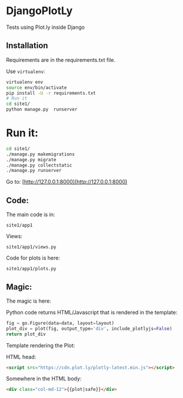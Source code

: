 # DjangoPlotLy

Tests using Plot.ly inside Django

## Installation

Requirements are in the requirements.txt file.

Use `virtualenv`:

```bash
virtualenv env
source env/bin/activate
pip install -U -r requirements.txt
# Run it
cd site1/
python manage.py  runserver
```

# Run it:

```bash
cd site1/
./manage.py makemigrations
./manage.py migrate
./manage.py collectstatic
./manage.py runserver
```

Go to:
[http://127.0.0.1:8000](http://127.0.0.1:8000)


## Code:

The main code is in:
```
site1/app1
```

Views:
```
site1/app1/views.py
```

Code for plots is here:
```
site1/app1/plots.py
```

## Magic:

The magic is here:

Python code returns HTML/Javascript that is rendered in the template:

```python
fig = go.Figure(data=data, layout=layout)
plot_div = plot(fig, output_type='div', include_plotlyjs=False)
return plot_div
```

Template rendering the Plot:

HTML head:
```html
<script src="https://cdn.plot.ly/plotly-latest.min.js"></script>
```

Somewhere in the HTML body:
```html
<div class="col-md-12">{{plot|safe}}</div>
```
